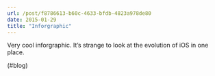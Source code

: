 ```yaml
---
url: /post/f8786613-b60c-4633-bfdb-4823a978de80
date: 2015-01-29
title: "Inforgraphic"
---
```


Very cool inforgraphic. It&#8217;s strange to look at the evolution of iOS in one place.



(#blog)